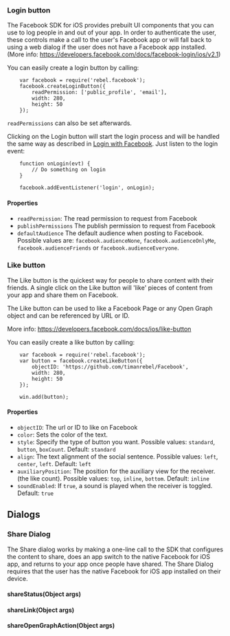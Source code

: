 ### Login button

The Facebook SDK for iOS provides prebuilt UI components that you can use to log people in and out of your app. In order to authenticate the user, these controls make a call to the user's Facebook app or will fall back to using a web dialog if the user does not have a Facebook app installed. (More info: https://developers.facebook.com/docs/facebook-login/ios/v2.1)

You can easily create a login button by calling:

```
    var facebook = require('rebel.facebook');
    facebook.createLoginButton({
        readPermission: ['public_profile', 'email'],
        width: 280,
        height: 50
    });
```

`readPermissions` can also be set afterwards.

Clicking on the Login button will start the login process and will be handled the same way as described in [Login with Facebook](authentication.md). Just listen to the login event:

```
    function onLogin(evt) {
        // Do something on login
    }

    facebook.addEventListener('login', onLogin);
```

#### Properties
* `readPermission`: The read permission to request from Facebook
* `publishPermissions` The publish permission to request from Facebook
* `defaultAudience` The default audience when posting to Facebook. Possible values are: `facebook.audienceNone`, `facebook.audienceOnlyMe`, `facebook.audienceFriends` or `facebook.audienceEveryone`.

### Like button

The Like button is the quickest way for people to share content with their friends. A single click on the Like button will 'like' pieces of content from your app and share them on Facebook.

The Like button can be used to like a Facebook Page or any Open Graph object and can be referenced by URL or ID.

More info: https://developers.facebook.com/docs/ios/like-button

You can easily create a like button by calling:

```
    var facebook = require('rebel.facebook');
    var button = facebook.createLikeButton({
        objectID: 'https://github.com/timanrebel/Facebook',
        width: 280,
        height: 50
    });

    win.add(button);
```

#### Properties
* `objectID`: The url or ID to like on Facebook
* `color`: Sets the color of the text.
* `style`: Specify the type of button you want. Possible values: `standard`, `button`, `boxCount`. Default: `standard`
* `align`: The text alignment of the social sentence. Possible values: `left`, `center`, `left`. Default: `left`
* `auxiliaryPosition`: The position for the auxiliary view for the receiver. (the like count). Possible values: `top`, `inline`, `bottom`. Default: `inline`
* `soundEnabled`: If `true`, a sound is played when the receiver is toggled. Default: `true`


## Dialogs
### Share Dialog
The Share dialog works by making a one-line call to the SDK that configures the content to share, does an app switch to the native Facebook for iOS app, and returns to your app once people have shared. The Share Dialog requires that the user has the native Facebook for iOS app installed on their device.

#### shareStatus(Object args)
#### shareLink(Object args)
#### shareOpenGraphAction(Object args)
